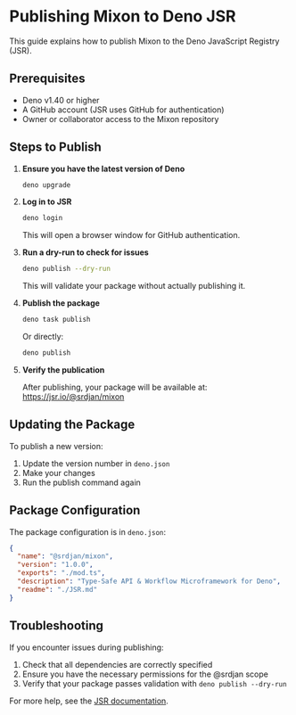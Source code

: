 # Publishing Mixon to Deno JSR

This guide explains how to publish Mixon to the Deno JavaScript Registry (JSR).

## Prerequisites

- Deno v1.40 or higher
- A GitHub account (JSR uses GitHub for authentication)
- Owner or collaborator access to the Mixon repository

## Steps to Publish

1. **Ensure you have the latest version of Deno**

   ```bash
   deno upgrade
   ```

2. **Log in to JSR**

   ```bash
   deno login
   ```

   This will open a browser window for GitHub authentication.

3. **Run a dry-run to check for issues**

   ```bash
   deno publish --dry-run
   ```

   This will validate your package without actually publishing it.

4. **Publish the package**

   ```bash
   deno task publish
   ```

   Or directly:

   ```bash
   deno publish
   ```

5. **Verify the publication**

   After publishing, your package will be available at:
   https://jsr.io/@srdjan/mixon

## Updating the Package

To publish a new version:

1. Update the version number in `deno.json`
2. Make your changes
3. Run the publish command again

## Package Configuration

The package configuration is in `deno.json`:

```json
{
  "name": "@srdjan/mixon",
  "version": "1.0.0",
  "exports": "./mod.ts",
  "description": "Type-Safe API & Workflow Microframework for Deno",
  "readme": "./JSR.md"
}
```

## Troubleshooting

If you encounter issues during publishing:

1. Check that all dependencies are correctly specified
2. Ensure you have the necessary permissions for the @srdjan scope
3. Verify that your package passes validation with `deno publish --dry-run`

For more help, see the [JSR documentation](https://jsr.io/docs/publishing-packages).

